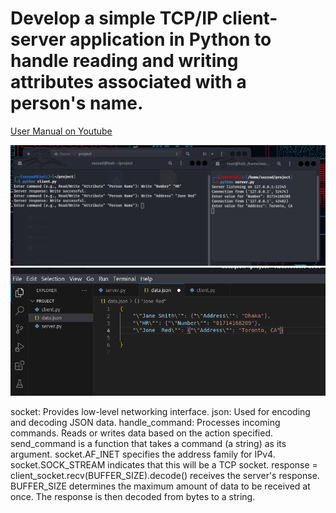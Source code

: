 # Develop a simple TCP/IP client-server application in Python to handle reading and writing attributes associated with a person's name.

<a href="(https://www.youtube.com/watch?v=j4H9RSkBhS4)">User Manual on Youtube</a>

<div align="center">
  <img src="img/1.png" >
  <img src="img/2.png" >
</div>

socket: Provides low-level networking interface.
json: Used for encoding and decoding JSON data.
handle_command: Processes incoming commands. Reads or writes data based on the action specified.
send_command is a function that takes a command (a string) as its argument.
socket.AF_INET specifies the address family for IPv4. socket.SOCK_STREAM indicates that this will be a TCP socket.
response = client_socket.recv(BUFFER_SIZE).decode() receives the server's response. BUFFER_SIZE determines the maximum amount of data to be received at once. The response is then decoded from bytes to a string.
